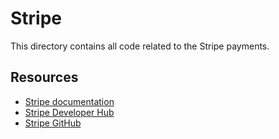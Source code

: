 # Stripe

This directory contains all code related to the Stripe payments.

## Resources

- [Stripe documentation](https://stripe.com/docs)
- [Stripe Developer Hub](https://developers.stripe.com)
- [Stripe GitHub](https://github.com/stripe)
